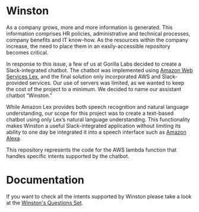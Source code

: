 # Winston

As a company grows, more and more information is generated. This information comprises HR policies, administrative and technical processes, company benefits and IT know-how. As the resources within the company increase, the need to place them in an easily-accessible repository becomes critical.

In response to this issue, a few of us at Gorilla Labs decided to create a Slack-integrated chatbot. The chatbot was implemented using [Amazon Web Services Lex](https://aws.amazon.com/lex/), and the final solution only incorporated AWS and Slack-provided services. Our use of servers was limited, as we wanted to keep the cost of the project to a minimum. We decided to name our assistant chatbot “Winston.”

While Amazon Lex provides both speech recognition and natural language understanding, our scope for this project was to create a text-based chatbot using only Lex’s natural language understanding. This functionality makes Winston a useful Slack-integrated application without limiting its ability to one day be integrated it into a speech interface such as [Amazon Alexa](https://developer.amazon.com/alexa).

This repository represents the code for the AWS lambda function that handles specific intents supported by the chatbot.

# Documentation

If you want to check all the intents supported by Winston please take a look at the [Winston's Questions Set](https://docs.google.com/document/d/140Q0-JOVqfQer1HhfP1ux1Ut3E_yvEjpp7Opf2l4rOQ/edit).
